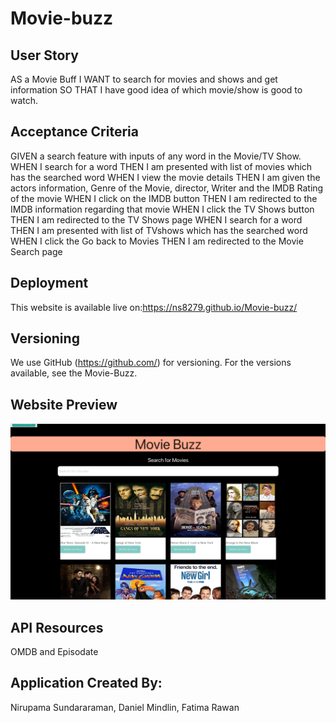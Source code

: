 # Movie-buzz

## User Story
AS a Movie Buff
I WANT to search for movies and shows and get information
SO THAT I have good idea of which movie/show is good to watch.

## Acceptance Criteria
GIVEN a search feature with inputs of any word in the Movie/TV Show.
WHEN I search for a word
THEN I am presented with list of movies which has the searched word
WHEN I view the movie details 
THEN I am given the actors information, Genre of the Movie, director, Writer and the IMDB Rating of the movie
WHEN I click on the IMDB button
THEN I am redirected to the IMDB information regarding that movie
WHEN I click the TV Shows button
THEN I am redirected to the TV Shows page
WHEN I search for a word
THEN I am presented with list of TVshows which has the searched word
WHEN I click the Go back to Movies 
THEN I am redirected to the Movie Search page

## Deployment
This website is available live on:https://ns8279.github.io/Movie-buzz/ 

## Versioning
We use GitHub (https://github.com/) for versioning. For the versions available, see the Movie-Buzz.

## Website Preview
![Alt text](./assets/images/preview_1.png?raw=true "Title")

## API Resources
OMDB and Episodate

## Application Created By:
Nirupama Sundararaman, Daniel Mindlin, Fatima Rawan